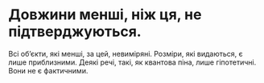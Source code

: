 # Довжини менші, ніж ця, не підтверджуються.

Всі об’єкти, які менші, за цей, невиміряні. Розміри, які видаються, є лише
приблизними. Деякі речі, такі, як квантова піна, лише гіпотетичні. Вони не є
фактичними.
